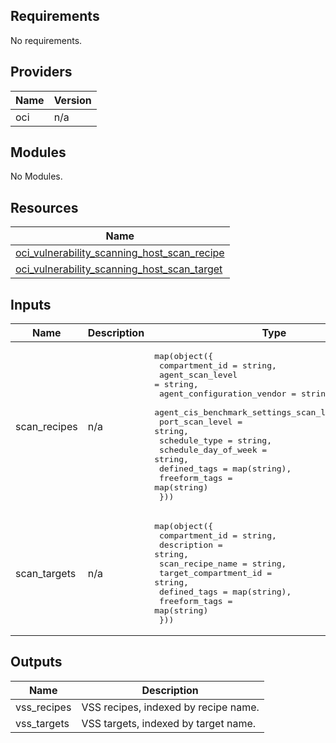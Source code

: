 ## Requirements

No requirements.

## Providers

| Name | Version |
|------|---------|
| oci | n/a |

## Modules

No Modules.

## Resources

| Name |
|------|
| [oci_vulnerability_scanning_host_scan_recipe](https://registry.terraform.io/providers/hashicorp/oci/latest/docs/resources/vulnerability_scanning_host_scan_recipe) |
| [oci_vulnerability_scanning_host_scan_target](https://registry.terraform.io/providers/hashicorp/oci/latest/docs/resources/vulnerability_scanning_host_scan_target) |

## Inputs

| Name | Description | Type | Default | Required |
|------|-------------|------|---------|:--------:|
| scan\_recipes | n/a | <pre>map(object({<br>    compartment_id                                = string,<br>    agent_scan_level                              = string,<br>    agent_configuration_vendor                    = string,<br>    agent_cis_benchmark_settings_scan_level       = string,<br>    port_scan_level                               = string,<br>    schedule_type                                 = string,<br>    schedule_day_of_week                          = string,<br>    defined_tags                                  = map(string),<br>    freeform_tags                                 = map(string)<br>  }))</pre> | n/a | yes |
| scan\_targets | n/a | <pre>map(object({<br>    compartment_id        = string,<br>    description           = string,<br>    scan_recipe_name      = string,<br>    target_compartment_id = string,<br>    defined_tags          = map(string),<br>    freeform_tags         = map(string)<br>  }))</pre> | n/a | yes |

## Outputs

| Name | Description |
|------|-------------|
| vss\_recipes | VSS recipes, indexed by recipe name. |
| vss\_targets | VSS targets, indexed by target name. |
